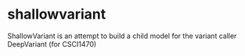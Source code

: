 # shallowvariant
ShallowVariant is an attempt to build a child model for the variant caller DeepVariant (for CSCI1470)
